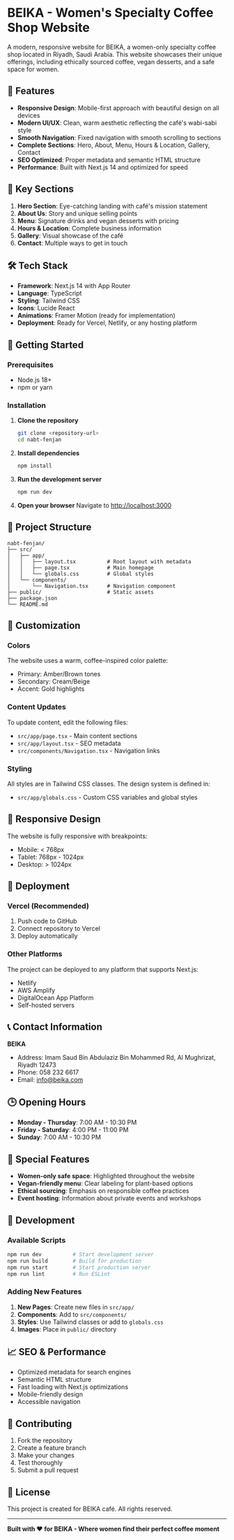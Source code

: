 # BEIKA - Women's Specialty Coffee Shop Website

A modern, responsive website for BEIKA, a women-only specialty coffee shop located in Riyadh, Saudi Arabia. This website showcases their unique offerings, including ethically sourced coffee, vegan desserts, and a safe space for women.

## 🌟 Features

- **Responsive Design**: Mobile-first approach with beautiful design on all devices
- **Modern UI/UX**: Clean, warm aesthetic reflecting the café's wabi-sabi style
- **Smooth Navigation**: Fixed navigation with smooth scrolling to sections
- **Complete Sections**: Hero, About, Menu, Hours & Location, Gallery, Contact
- **SEO Optimized**: Proper metadata and semantic HTML structure
- **Performance**: Built with Next.js 14 and optimized for speed

## 🎯 Key Sections

1. **Hero Section**: Eye-catching landing with café's mission statement
2. **About Us**: Story and unique selling points
3. **Menu**: Signature drinks and vegan desserts with pricing
4. **Hours & Location**: Complete business information
5. **Gallery**: Visual showcase of the café
6. **Contact**: Multiple ways to get in touch

## 🛠️ Tech Stack

- **Framework**: Next.js 14 with App Router
- **Language**: TypeScript
- **Styling**: Tailwind CSS
- **Icons**: Lucide React
- **Animations**: Framer Motion (ready for implementation)
- **Deployment**: Ready for Vercel, Netlify, or any hosting platform

## 🚀 Getting Started

### Prerequisites

- Node.js 18+
- npm or yarn

### Installation

1. **Clone the repository**

   ```bash
   git clone <repository-url>
   cd nabt-fenjan
   ```

2. **Install dependencies**

   ```bash
   npm install
   ```

3. **Run the development server**

   ```bash
   npm run dev
   ```

4. **Open your browser**
   Navigate to [http://localhost:3000](http://localhost:3000)

## 📁 Project Structure

```
nabt-fenjan/
├── src/
│   ├── app/
│   │   ├── layout.tsx          # Root layout with metadata
│   │   ├── page.tsx            # Main homepage
│   │   └── globals.css         # Global styles
│   └── components/
│       └── Navigation.tsx      # Navigation component
├── public/                     # Static assets
├── package.json
└── README.md
```

## 🎨 Customization

### Colors

The website uses a warm, coffee-inspired color palette:

- Primary: Amber/Brown tones
- Secondary: Cream/Beige
- Accent: Gold highlights

### Content Updates

To update content, edit the following files:

- `src/app/page.tsx` - Main content sections
- `src/app/layout.tsx` - SEO metadata
- `src/components/Navigation.tsx` - Navigation links

### Styling

All styles are in Tailwind CSS classes. The design system is defined in:

- `src/app/globals.css` - Custom CSS variables and global styles

## 📱 Responsive Design

The website is fully responsive with breakpoints:

- Mobile: < 768px
- Tablet: 768px - 1024px
- Desktop: > 1024px

## 🚀 Deployment

### Vercel (Recommended)

1. Push code to GitHub
2. Connect repository to Vercel
3. Deploy automatically

### Other Platforms

The project can be deployed to any platform that supports Next.js:

- Netlify
- AWS Amplify
- DigitalOcean App Platform
- Self-hosted servers

## 📞 Contact Information

**BEIKA**

- Address: Imam Saud Bin Abdulaziz Bin Mohammed Rd, Al Mughrizat, Riyadh 12473
- Phone: 058 232 6617
- Email: info@beika.com

## 🕒 Opening Hours

- **Monday - Thursday**: 7:00 AM - 10:30 PM
- **Friday - Saturday**: 4:00 PM - 11:00 PM
- **Sunday**: 7:00 AM - 10:30 PM

## 🌱 Special Features

- **Women-only safe space**: Highlighted throughout the website
- **Vegan-friendly menu**: Clear labeling for plant-based options
- **Ethical sourcing**: Emphasis on responsible coffee practices
- **Event hosting**: Information about private events and workshops

## 🔧 Development

### Available Scripts

```bash
npm run dev          # Start development server
npm run build        # Build for production
npm run start        # Start production server
npm run lint         # Run ESLint
```

### Adding New Features

1. **New Pages**: Create new files in `src/app/`
2. **Components**: Add to `src/components/`
3. **Styles**: Use Tailwind classes or add to `globals.css`
4. **Images**: Place in `public/` directory

## 📈 SEO & Performance

- Optimized metadata for search engines
- Semantic HTML structure
- Fast loading with Next.js optimizations
- Mobile-friendly design
- Accessible navigation

## 🤝 Contributing

1. Fork the repository
2. Create a feature branch
3. Make your changes
4. Test thoroughly
5. Submit a pull request

## 📄 License

This project is created for BEIKA café. All rights reserved.

---

**Built with ❤️ for BEIKA - Where women find their perfect coffee moment**
